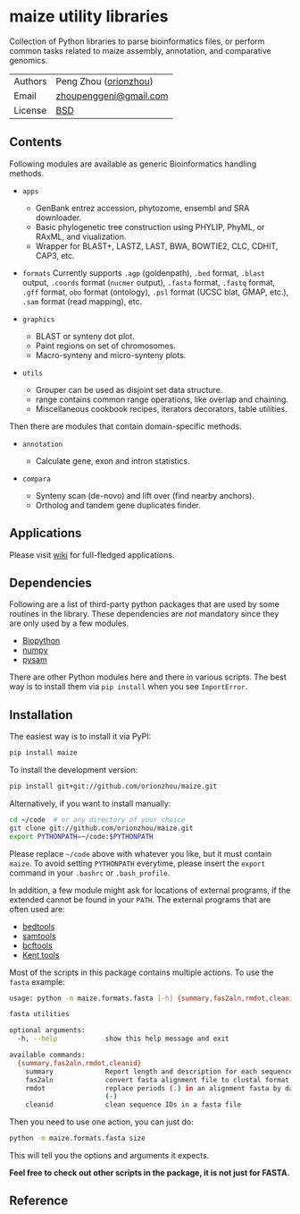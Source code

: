 # maize utility libraries

Collection of Python libraries to parse bioinformatics files, or perform 
common tasks related to maize assembly, annotation, and comparative genomics.

| | |
| --- | --- |
| Authors | Peng Zhou ([orionzhou](http://github.com/orionzhou)) |
| Email   | <zhoupenggeni@gmail.com> |
| License | [BSD](http://creativecommons.org/licenses/BSD/) |

## Contents

Following modules are available as generic Bioinformatics handling methods.

- `apps`
  - GenBank entrez accession, phytozome, ensembl and SRA downloader.
  - Basic phylogenetic tree construction using PHYLIP, PhyML, or RAxML, 
    and viualization.
  - Wrapper for BLAST+, LASTZ, LAST, BWA, BOWTIE2, CLC, CDHIT, CAP3, etc.

- `formats`
    Currently supports `.agp` (goldenpath), `.bed` format, `.blast` output,
    `.coords` format (`nucmer` output), `.fasta` format, `.fastq` format,
    `.gff` format, `obo` format (ontology),
    `.psl` format (UCSC blat, GMAP, etc.), `.sam` format (read mapping), etc.

- `graphics`
  - BLAST or synteny dot plot.
  - Paint regions on set of chromosomes.
  - Macro-synteny and micro-synteny plots.

- `utils`
  - Grouper can be used as disjoint set data structure.
  - range contains common range operations, like overlap
    and chaining.
  - Miscellaneous cookbook recipes, iterators decorators,
    table utilities.

Then there are modules that contain domain-specific methods.

- `annotation`
  - Calculate gene, exon and intron statistics.

- `compara`
  - Synteny scan (de-novo) and lift over (find nearby anchors).
  - Ortholog and tandem gene duplicates finder.

## Applications

Please visit [wiki](https://github.com/orionzhou/jcvi/wiki) for
full-fledged applications. 

## Dependencies

Following are a list of third-party python packages that are used by
some routines in the library. These dependencies are *not* mandatory
since they are only used by a few modules.

- [Biopython](http://www.biopython.org)
- [numpy](http://numpy.scipy.org)
- [pysam](http://pysam.readthedocs.io/en/latest)

There are other Python modules here and there in various scripts. The
best way is to install them via `pip install` when you see `ImportError`.

## Installation

The easiest way is to install it via PyPI:

```bash
pip install maize
```

To install the development version:

```bash
pip install git+git://github.com/orionzhou/maize.git
```

Alternatively, if you want to install manually:

```bash
cd ~/code  # or any directory of your choice
git clone git://github.com/orionzhou/maize.git
export PYTHONPATH=~/code:$PYTHONPATH
```

Please replace `~/code` above with whatever you like, but it must
contain `maize`. To avoid setting `PYTHONPATH` everytime, please insert
the `export` command in your `.bashrc` or `.bash_profile`.

In addition, a few module might ask for locations of external programs,
if the extended cannot be found in your `PATH`. The external programs
that are often used are:

- [bedtools](https://github.com/arq5x/bedtools2)
- [samtools](https://github.com/samtools/samtools)
- [bcftools](https://github.com/samtools/bcftools)
- [Kent tools](http://hgdownload.cse.ucsc.edu/admin/jksrc.zip)

Most of the scripts in this package contains multiple actions. To use
the `fasta` example:

```bash
usage: python -m maize.formats.fasta [-h] {summary,fas2aln,rmdot,cleanid} ...

fasta utilities

optional arguments:
  -h, --help            show this help message and exit

available commands:
  {summary,fas2aln,rmdot,cleanid}
    summary             Report length and description for each sequence
    fas2aln             convert fasta alignment file to clustal format
    rmdot               replace periods (.) in an alignment fasta by dashes
                        (-)
    cleanid             clean sequence IDs in a fasta file
```

Then you need to use one action, you can just do:

```bash
python -m maize.formats.fasta size
```

This will tell you the options and arguments it expects.

**Feel free to check out other scripts in the package, it is not just
for FASTA.**

## Reference

